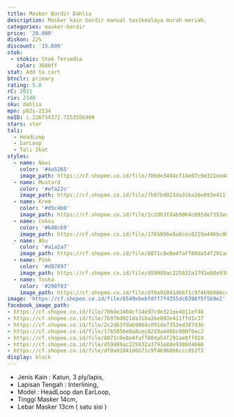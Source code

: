 ```yaml
---
title: Masker Bordir Dahlia
description: Masker kain bordir manual tasikmalaya murah meriah,
categories: masker-bordir
price: '20.000'
diskon: 22%
discount: '15.600'
stok:
 - stokis: Stok Tersedia
   color: 3880ff
stat: Add to cart
btnclr: primary
rating: 5.0
rC: 2011
riv: 2148
sku: dahlia
mpn: p62s-2134
noID: i.226754372.7253556909
stars: star
tali:
  - HeadLoop
  - EarLoop
  - Tali Ikat
styles:
  - name: Navi
    color: '#4a5265'
    image_path: https://cf.shopee.co.id/file/706de3404cf14e97c9e321ee4011ef48
  - name: Mustard
    color: '#efa22c'
    image_path: https://cf.shopee.co.id/file/7b97bd021da31ba26e893e411ffd1c37
  - name: Krem
    color: '#d5c4b0'
    image_path: https://cf.shopee.co.id/file/2c2d63fdab9064c091de7353ed387d36
  - name: Coksu
    color: '#b48c69'
    image_path: https://cf.shopee.co.id/file/1765056e8a8cec8219a446bc000f6ec2
  - name: Abu
    color: '#a1a2a7'
    image_path: https://cf.shopee.co.id/file/8871c8e8e4faff80da54f291ae8ff924
  - name: Pink
    color: '#d07897'
    image_path: https://cf.shopee.co.id/file/d59989ac225832a3791e88e9388d4666
  - name: Toska
    color: '#298f83'
    image_path: https://cf.shopee.co.id/file/df0a91841d6b71c9f4b96066ccc853f3
image: 'https://cf.shopee.co.id/file/6549ebebfdff7f4355dc0398f5f5b9e2'
facebook_image_path:
- https://cf.shopee.co.id/file/706de3404cf14e97c9e321ee4011ef48
- https://cf.shopee.co.id/file/7b97bd021da31ba26e893e411ffd1c37
- https://cf.shopee.co.id/file/2c2d63fdab9064c091de7353ed387d36
- https://cf.shopee.co.id/file/1765056e8a8cec8219a446bc000f6ec2
- https://cf.shopee.co.id/file/8871c8e8e4faff80da54f291ae8ff924
- https://cf.shopee.co.id/file/d59989ac225832a3791e88e9388d4666
- https://cf.shopee.co.id/file/df0a91841d6b71c9f4b96066ccc853f3
display: block
---
```


- Jenis Kain : Katun, 3 ply/lapis,
- Lapisan Tengah : Interlining,
- Model : HeadLoop dan EarLoop,
- Tinggi Masker 14cm,
- Lebar Masker 13cm ( satu sisi )
